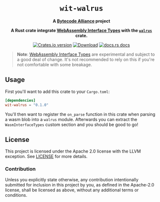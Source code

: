 <div align="center">
  <h1><code>wit-walrus</code></h1>

  <strong>A <a href="https://bytecodealliance.org/">Bytecode Alliance</a> project</strong>

  <p>
    <strong>A Rust crate integrate <a
    href="https://github.com/webassembly/interface-types">WebAssembly
    Interface Types</a> with the <a
    href="https://crates.io/crates/walrus"><code>walrus</code></a> crate.</strong>
  </p>

  <p>
    <a href="https://crates.io/crates/wit-walrus"><img src="https://img.shields.io/crates/v/wit-walrus.svg?style=flat-square" alt="Crates.io version" /></a>
    <a href="https://crates.io/crates/wit-walrus"><img src="https://img.shields.io/crates/d/wit-walrus.svg?style=flat-square" alt="Download" /></a>
    <a href="https://bytecodealliance.github.io/wit-walrus/"><img src="https://img.shields.io/badge/docs-latest-blue.svg?style=flat-square" alt="docs.rs docs" /></a>
  </p>
</div>

> **Note**: [WebAssembly Interface
> Types](https://github.com/webassembly/interface-types) are experimental and
> subject to a good deal of change. It's not recommended to rely on this if
> you're not comfortable with some breakage.

## Usage

First you'll want to add this crate to your `Cargo.toml`:

```toml
[dependencies]
wit-walrus = "0.1.0"
```

You'll then want to register the `on_parse` function in this crate when parsing
a wasm blob into a `walrus` module. Afterwards you can extract the
`WasmInterfaceTypes` custom section and you should be good to go!

## License

This project is licensed under the Apache 2.0 license with the LLVM exception.
See [LICENSE](LICENSE) for more details.

### Contribution

Unless you explicitly state otherwise, any contribution intentionally submitted
for inclusion in this project by you, as defined in the Apache-2.0 license,
shall be licensed as above, without any additional terms or conditions.
